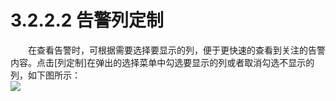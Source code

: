 # 3.2.2.2 告警列定制
　　在查看告警时，可根据需要选择要显示的列，便于更快速的查看到关注的告警内容。点击[列定制]在弹出的选择菜单中勾选要显示的列或者取消勾选不显示的列，如下图所示：  
![](图11.png)

